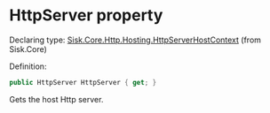 <!--

Copyrights 2023 Sisk Framework - CypherPotato
Published under MIT license

!!! DO NOT EDIT THIS FILE !!!
This file was generated by a tool in the Sisk package. To edit the information in this documentation,
edit the XML documentation present in the Sisk source code.

-->


# HttpServer property

Declaring type: [Sisk.Core.Http.Hosting.HttpServerHostContext](/read?q=/contents/spec/Sisk.Core.Http.Hosting.HttpServerHostContext.md) (from Sisk.Core)


Definition:

```cs
public HttpServer HttpServer { get; }
```

Gets the host Http server.

